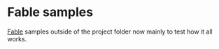 # Fable samples
[Fable](https://github.com/fsprojects/Fable) samples outside of the project folder now mainly to test how it all works.
